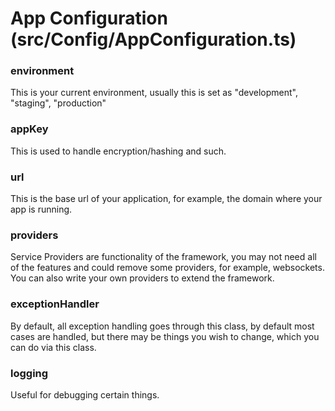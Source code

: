 # App Configuration (src/Config/AppConfiguration.ts)

### environment

This is your current environment, usually this is set as "development", "staging", "production"

### appKey

This is used to handle encryption/hashing and such.

### url

This is the base url of your application, for example, the domain where your app is running.

### providers

Service Providers are functionality of the framework, you may not need all of the features and could remove some providers, for example, websockets. You can also write your own providers to extend the
framework.

### exceptionHandler

By default, all exception handling goes through this class, by default most cases are handled, but there may be things you wish to change, which you can do via this class.

### logging

Useful for debugging certain things.
